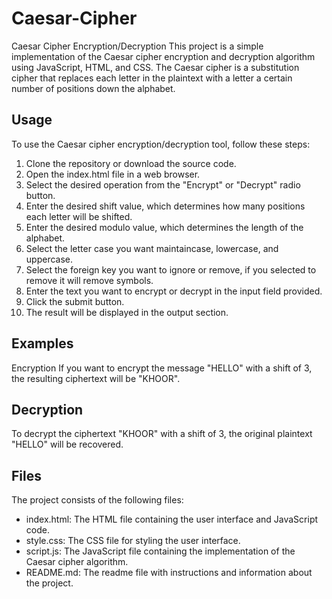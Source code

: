 # Caesar-Cipher
Caesar Cipher Encryption/Decryption
This project is a simple implementation of the Caesar cipher encryption and decryption algorithm using JavaScript, HTML, and CSS. The Caesar cipher is a substitution cipher that replaces each letter in the plaintext with a letter a certain number of positions down the alphabet.

## Usage ##
To use the Caesar cipher encryption/decryption tool, follow these steps:
1. Clone the repository or download the source code.
2. Open the index.html file in a web browser.
3. Select the desired operation from the "Encrypt" or "Decrypt" radio button.
5. Enter the desired shift value, which determines how many positions each letter will be shifted.
6. Enter the desired modulo value, which determines the length of the alphabet.
7. Select the letter case you want maintaincase, lowercase, and uppercase.
8. Select the foreign key you want to ignore or remove, if you selected to remove it will remove symbols.
9. Enter the text you want to encrypt or decrypt in the input field provided.
10. Click the submit button.
7. The result will be displayed in the output section.

## Examples ##
Encryption
If you want to encrypt the message "HELLO" with a shift of 3, the resulting ciphertext will be "KHOOR".

## Decryption ##
To decrypt the ciphertext "KHOOR" with a shift of 3, the original plaintext "HELLO" will be recovered.

## Files ##
The project consists of the following files:
* index.html: The HTML file containing the user interface and JavaScript code.
* style.css: The CSS file for styling the user interface.
* script.js: The JavaScript file containing the implementation of the Caesar cipher algorithm.
* README.md: The readme file with instructions and information about the project.
